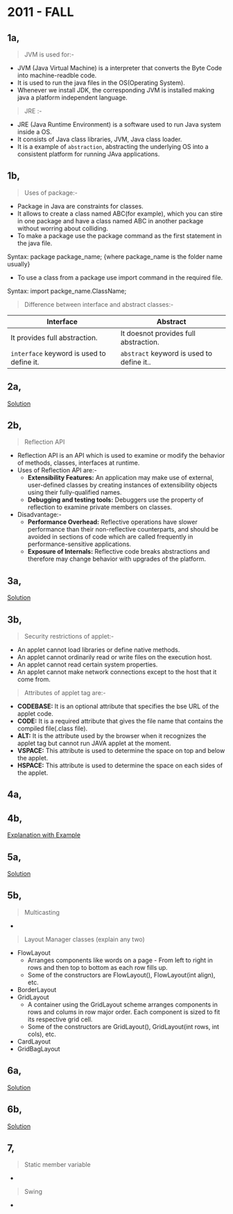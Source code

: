 # 2011 - FALL

## 1a,

>JVM is used for:- 

- JVM (Java Virtual Machine) is a interpreter that converts the Byte Code into machine-readble code.
- It is used to run the java files in the OS(Operating System).
- Whenever we install JDK, the corresponding JVM is installed making java a platform independent language.

>JRE :-

- JRE (Java Runtime Environment) is a software used to run Java system inside a OS.
- It consists of Java class libraries, JVM, Java class loader.
- It is a example of `abstraction`, abstracting the underlying OS into a consistent platform for running JAva applications.

## 1b,

>Uses of package:-

- Package in Java are constraints for classes.
- It allows to create a class named ABC(for example), which you can stire in one package and have a class named ABC in another package without worring about colliding.
- To make a package use the package command as the first statement in the java file.

Syntax:
    package package_name; {where package_name is the folder name usually}

- To use a class from a package use import command in the required file.

Syntax:
    import packge_name.ClassName;

>Difference between interface and abstract classes:-

|**Interface**|**Abstract**|
|-------------|------------|
|It provides full abstraction.|It doesnot provides full abstraction.|
|`interface` keyword is used to define it.|`abstract` keyword is used to define it..|


## 2a,

[Solution]()

## 2b,

>Reflection API

- Reflection API is an API which is used to examine or modify the behavior of methods, classes, interfaces at runtime.
- Uses of Reflection API are:-
    - **Extensibility Features:** An application may make use of external, user-defined classes by creating instances of extensibility objects using their fully-qualified names.
    - **Debugging and testing tools:** Debuggers use the property of reflection to examine private members on classes.
- Disadvantage:-
    - **Performance Overhead:** Reflective operations have slower performance than their non-reflective counterparts, and should be avoided in sections of code which are called frequently in performance-sensitive applications.
    - **Exposure of Internals:** Reflective code breaks abstractions and therefore may change behavior with upgrades of the platform.

## 3a,

[Solution]()


## 3b,

>Security restrictions of applet:-

- An applet cannot load libraries or define native methods.
- An applet cannot ordinarily read or write files on the execution host.
- An applet cannot read certain system properties.
- An applet cannot make network connections except to the host that it come from.

>Attributes of applet tag are:-

- **CODEBASE:** It is an optional attribute that specifies the bse URL of the applet code.
- **CODE:** It is a required attribute that gives the file name that contains the compiled file(.class file).
- **ALT:** It is the attribute used by the browser when it recognizes the applet tag but cannot run JAVA applet at the moment.
- **VSPACE:** This attribute is used to determine the space on top and below the applet.
- **HSPACE:** This attribute is used to determine the space on each sides of the applet.

## 4a,


## 4b,

[Explanation with Example]()

## 5a,

[Solution]()

## 5b,

>Multicasting

- 

>Layout Manager classes (explain any two)

- FlowLayout
    - Arranges components like words on a page - From left to right in rows and then top to bottom as each row fills up.
    - Some of the constructors are FlowLayout(), FlowLayout(int align), etc.
- BorderLayout
- GridLayout
    - A container using the GridLayout scheme arranges components in rows and colums in row major order. Each component is sized to fit its respective grid cell.
    - Some of the constructors are GridLayout(), GridLayout(int rows, int cols), etc.
- CardLayout
- GridBagLayout

## 6a,

[Solution]()

## 6b,

[Solution]()

## 7,

>Static member variable

- 

>Swing

- 